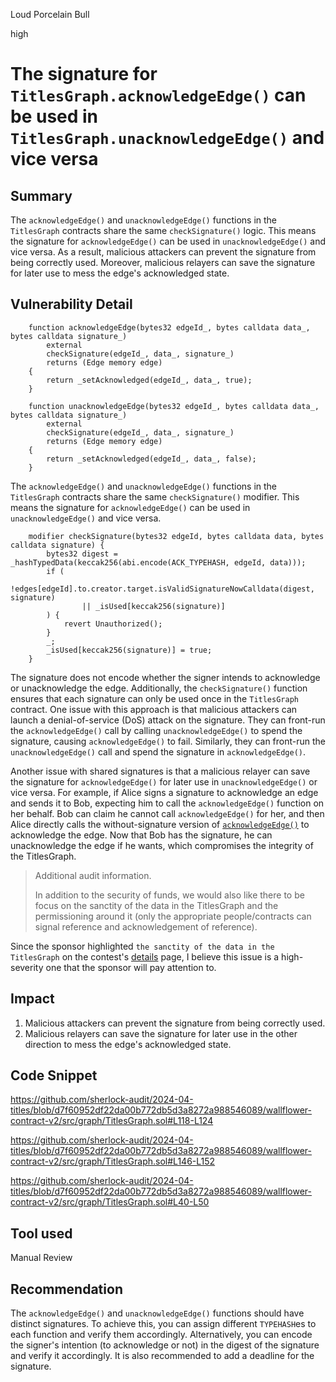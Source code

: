 Loud Porcelain Bull

high

# The signature for `TitlesGraph.acknowledgeEdge()` can be used in `TitlesGraph.unacknowledgeEdge()` and vice versa

## Summary

The `acknowledgeEdge()` and `unacknowledgeEdge()` functions in the `TitlesGraph` contracts share the same `checkSignature()` logic. This means the signature for `acknowledgeEdge()` can be used in `unacknowledgeEdge()` and vice versa. 
As a result, malicious attackers can prevent the signature from being correctly used. Moreover, malicious relayers can save the signature for later use to mess the edge's acknowledged state.

## Vulnerability Detail
```solidity
    function acknowledgeEdge(bytes32 edgeId_, bytes calldata data_, bytes calldata signature_)
        external
        checkSignature(edgeId_, data_, signature_)
        returns (Edge memory edge)
    {
        return _setAcknowledged(edgeId_, data_, true);
    }
```
```solidity
    function unacknowledgeEdge(bytes32 edgeId_, bytes calldata data_, bytes calldata signature_)
        external
        checkSignature(edgeId_, data_, signature_)
        returns (Edge memory edge)
    {
        return _setAcknowledged(edgeId_, data_, false);
    }
```
The `acknowledgeEdge()` and `unacknowledgeEdge()` functions in the `TitlesGraph` contracts share the same `checkSignature()` modifier. This means the signature for `acknowledgeEdge()` can be used in `unacknowledgeEdge()` and vice versa.

```solidity
    modifier checkSignature(bytes32 edgeId, bytes calldata data, bytes calldata signature) {
        bytes32 digest = _hashTypedData(keccak256(abi.encode(ACK_TYPEHASH, edgeId, data)));
        if (
            !edges[edgeId].to.creator.target.isValidSignatureNowCalldata(digest, signature)
                || _isUsed[keccak256(signature)]
        ) {
            revert Unauthorized();
        }
        _;
        _isUsed[keccak256(signature)] = true;
    }
```
The signature does not encode whether the signer intends to acknowledge or unacknowledge the edge. Additionally, the `checkSignature()` function ensures that each signature can only be used once in the `TitlesGraph` contract.
One issue with this approach is that malicious attackers can launch a denial-of-service (DoS) attack on the signature. They can front-run the `acknowledgeEdge()` call by calling `unacknowledgeEdge()` to spend the signature, causing `acknowledgeEdge()` to fail. Similarly, they can front-run the `unacknowledgeEdge()` call and spend the signature in `acknowledgeEdge()`.

Another issue with shared signatures is that a malicious relayer can save the signature for `acknowledgeEdge()` for later use in `unacknowledgeEdge()` or vice versa. For example, if Alice signs a signature to acknowledge an edge and sends it to Bob, expecting him to call the `acknowledgeEdge()` function on her behalf. Bob can claim he cannot call `acknowledgeEdge()` for her, and then Alice directly calls the without-signature version of [`acknowledgeEdge()`](https://github.com/sherlock-audit/2024-04-titles/blob/d7f60952df22da00b772db5d3a8272a988546089/wallflower-contract-v2/src/graph/TitlesGraph.sol#L103) to acknowledge the edge. Now that Bob has the signature, he can unacknowledge the edge if he wants, which compromises the integrity of the TitlesGraph.

> Additional audit information.
> 
> In addition to the security of funds, we would also like there to be focus on the sanctity of the data in the TitlesGraph and the permissioning around it (only the appropriate people/contracts can signal reference and acknowledgement of reference).

Since the sponsor highlighted `the sanctity of the data in the TitlesGraph` on the contest's [details](https://audits.sherlock.xyz/contests/326) page, I believe this issue is a high-severity one that the sponsor will pay attention to.

## Impact

1. Malicious attackers can prevent the signature from being correctly used.
2. Malicious relayers can save the signature for later use in the other direction to mess the edge's acknowledged state.

## Code Snippet
https://github.com/sherlock-audit/2024-04-titles/blob/d7f60952df22da00b772db5d3a8272a988546089/wallflower-contract-v2/src/graph/TitlesGraph.sol#L118-L124

https://github.com/sherlock-audit/2024-04-titles/blob/d7f60952df22da00b772db5d3a8272a988546089/wallflower-contract-v2/src/graph/TitlesGraph.sol#L146-L152

https://github.com/sherlock-audit/2024-04-titles/blob/d7f60952df22da00b772db5d3a8272a988546089/wallflower-contract-v2/src/graph/TitlesGraph.sol#L40-L50

## Tool used

Manual Review

## Recommendation
The `acknowledgeEdge()` and `unacknowledgeEdge()` functions should have distinct signatures. To achieve this, you can assign different `TYPEHASH`es to each function and verify them accordingly. Alternatively, you can encode the signer's intention (to acknowledge or not) in the digest of the signature and verify it accordingly.
It is also recommended to add a deadline for the signature.
